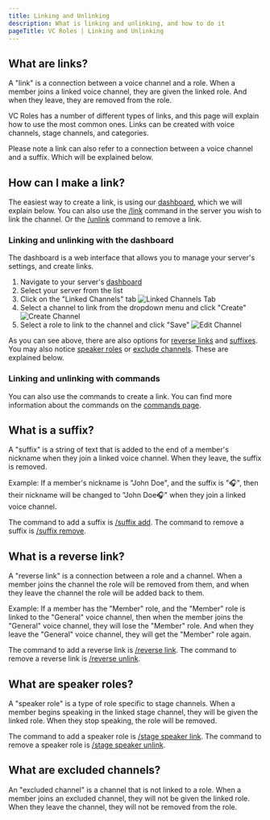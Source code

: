 ```yaml
---
title: Linking and Unlinking
description: What is linking and unlinking, and how to do it
pageTitle: VC Roles | Linking and Unlinking
---
```


## What are links?

A "link" is a connection between a voice channel and a role. When a member joins a linked voice channel, they are given the linked role. And when they leave, they are removed from the role.

VC Roles has a number of different types of links, and this page will explain how to use the most common ones. Links can be created with voice channels, stage channels, and categories.

Please note a link can also refer to a connection between a voice channel and a suffix. Which will be explained below.

## How can I make a link?

The easiest way to create a link, is using our [dashboard](/dashboard), which we will explain below. You can also use the [/link](/docs/commands/linking-and-unlinking#link) command in the server you wish to link the channel. Or the [/unlink](/docs/commands/linking-and-unlinking#unlink) command to remove a link.

### Linking and unlinking with the dashboard

The dashboard is a web interface that allows you to manage your server's settings, and create links.

1. Navigate to your server's [dashboard](/dashboard)
2. Select your server from the list
3. Click on the "Linked Channels" tab
![Linked Channels Tab](</assets/dashboard-sidebar-links.png>)
4. Select a channel to link from the dropdown menu and click "Create"
![Create Channel](</assets/dashboard-link-create.png>)
5. Select a role to link to the channel and click "Save"
![Edit Channel](</assets/dashboard-link-edit.png>)

As you can see above, there are also options for [reverse links](#what-is-a-reverse-link) and [suffixes](#what-is-a-suffix). You may also notice [speaker roles](#what-are-speaker-roles) or [exclude channels](#what-are-excluded-channels). These are explained below.

### Linking and unlinking with commands

You can also use the commands to create a link. You can find more information about the commands on the [commands page](/docs/commands/linking-and-unlinking).

## What is a suffix?

A "suffix" is a string of text that is added to the end of a member's nickname when they join a linked voice channel. When they leave, the suffix is removed.

Example: If a member's nickname is "John Doe", and the suffix is "🎧", then their nickname will be changed to "John Doe🎧" when they join a linked voice channel.

The command to add a suffix is [/suffix add](/docs/commands/linking-and-unlinking#suffix-add). The command to remove a suffix is [/suffix remove](/docs/commands/linking-and-unlinking#suffix-remove).

## What is a reverse link?

A "reverse link" is a connection between a role and a channel. When a member joins the channel the role will be removed from them, and when they leave the channel the role will be added back to them.

Example: If a member has the "Member" role, and the "Member" role is linked to the "General" voice channel, then when the member joins the "General" voice channel, they will lose the "Member" role. And when they leave the "General" voice channel, they will get the "Member" role again.

The command to add a reverse link is [/reverse link](/docs/commands/linking-and-unlinking#reverse-link). The command to remove a reverse link is [/reverse unlink](/docs/commands/linking-and-unlinking#reverse-unlink).

## What are speaker roles?

A "speaker role" is a type of role specific to stage channels. When a member begins speaking in the linked stage channel, they will be given the linked role. When they stop speaking, the role will be removed.

The command to add a speaker role is [/stage speaker link](/docs/commands/linking-and-unlinking#stage-speaker-link). The command to remove a speaker role is [/stage speaker unlink](/docs/commands/linking-and-unlinking#stage-speaker-unlink).

## What are excluded channels?

An "excluded channel" is a channel that is not linked to a role. When a member joins an excluded channel, they will not be given the linked role. When they leave the channel, they will not be removed from the role.
